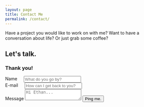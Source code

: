 ```yaml
---
layout: page
title: Contact Me
permalink: /contact/
---
```

Have a project you would like to work on with me? Want to have a conversation about life? Or just grab some coffee?

## Let's talk.
<form id="contact-form" class="contact-form" action="//formspree.io/ethanchiou@berkeley.edu" method="POST">
  <div id="contact-overlay" class="contact-overlay">
    <h3 class="u-vertical-align thanks">Thank you!</h3>
  </div>
  <div class="row">
    <div class="six columns">
      <label for="nameInput" class="input-label">Name</label>
      <input id="name-input" class="u-full-width" placeholder="What do you go by?" name="name" type="text" required>
    </div>
    <div class="six columns">
      <label for="emailInput" class="input-label">E-mail</label>
      <input id="email-input" class="u-full-width" placeholder="How can I get back to you?" name="email" type="email" required>
    </div>
  </div>
  <label for="exampleMessage" class="input-label">Message</label>
  <textarea id="message-input" class="u-full-width contact-textarea" placeholder="Hi Ethan..." name="message" required></textarea>
  <input type="hidden" name="_subject" value="A message for Ethan." />
  <input type="text" name="_gotcha" style="display:none" />
  <button class="u-full-width submit-button" type="submit" id="contact-submit">Ping me.</button>
</form>
